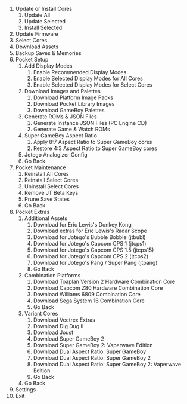 1. Update or Install Cores
   1. Update All
   2. Update Selected
   3. Install Selected
2. Update Firmware
3. Select Cores
4. Download Assets
5. Backup Saves & Memories
6. Pocket Setup
   1. Add Display Modes
      1. Enable Recommended Display Modes
      2. Enable Selected Display Modes for All Cores
      3. Enable Selected Display Modes for Select Cores
   2. Download Images and Palettes
      1. Download Platform Image Packs
      2. Download Pocket Library Images
      3. Download GameBoy Palettes
   3. Generate ROMs & JSON Files
      1. Generate Instance JSON Files (PC Engine CD)
      2. Generate Game & Watch ROMs
   4. Super GameBoy Aspect Ratio
      1. Apply 8:7 Aspect Ratio to Super GameBoy cores
      2. Restore 4:3 Aspect Ratio to Super GameBoy cores
   5. Jotego Analogizer Config
   6. Go Back
7. Pocket Maintenance
   1. Reinstall All Cores
   2. Reinstall Select Cores
   3. Uninstall Select Cores
   4. Remove JT Beta Keys
   5. Prune Save States
   6. Go Back
8. Pocket Extras
   1. Additional Assets
      1. Download for Eric Lewis's Donkey Kong
      2. Download extras for Eric Lewis's Radar Scope
      3. Download for Jotego's Bubble Bobble (jtbubl)
      4. Download for Jotego's Capcom CPS 1 (jtcps1)
      5. Download for Jotego's Capcom CPS 1.5 (jtcps15)
      6. Download for Jotego's Capcom CPS 2 (jtcps2)
      7. Download for Jotego's Pang / Super Pang (jtpang)
      8. Go Back
   2. Combination Platforms
      1. Download Toaplan Version 2 Hardware Combination Core
      2. Download Capcom Z80 Hardware Combination Core
      3. Download Williams 6809 Combination Core
      4. Download Sega System 16 Combination Core
      5. Go Back
   3. Variant Cores
      1. Download Vectrex Extras
      2. Download Dig Dug II
      3. Download Joust
      4. Download Super GameBoy 2
      5. Download Super GameBoy 2: Vaperwave Edition
      6. Download Dual Aspect Ratio: Super GameBoy
      7. Download Dual Aspect Ratio: Super GameBoy 2
      8. Download Dual Aspect Ratio: Super GameBoy 2: Vaperwave Edition
      9. Go Back
   4. Go Back
9. Settings
10. Exit
